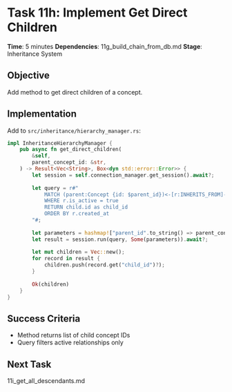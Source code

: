 # Task 11h: Implement Get Direct Children

**Time**: 5 minutes
**Dependencies**: 11g_build_chain_from_db.md
**Stage**: Inheritance System

## Objective
Add method to get direct children of a concept.

## Implementation
Add to `src/inheritance/hierarchy_manager.rs`:

```rust
impl InheritanceHierarchyManager {
    pub async fn get_direct_children(
        &self,
        parent_concept_id: &str,
    ) -> Result<Vec<String>, Box<dyn std::error::Error>> {
        let session = self.connection_manager.get_session().await?;
        
        let query = r#"
            MATCH (parent:Concept {id: $parent_id})<-[r:INHERITS_FROM]-(child:Concept)
            WHERE r.is_active = true
            RETURN child.id as child_id
            ORDER BY r.created_at
        "#;
        
        let parameters = hashmap!["parent_id".to_string() => parent_concept_id.into()];
        let result = session.run(query, Some(parameters)).await?;
        
        let mut children = Vec::new();
        for record in result {
            children.push(record.get("child_id")?);
        }
        
        Ok(children)
    }
}
```

## Success Criteria
- Method returns list of child concept IDs
- Query filters active relationships only

## Next Task
11i_get_all_descendants.md